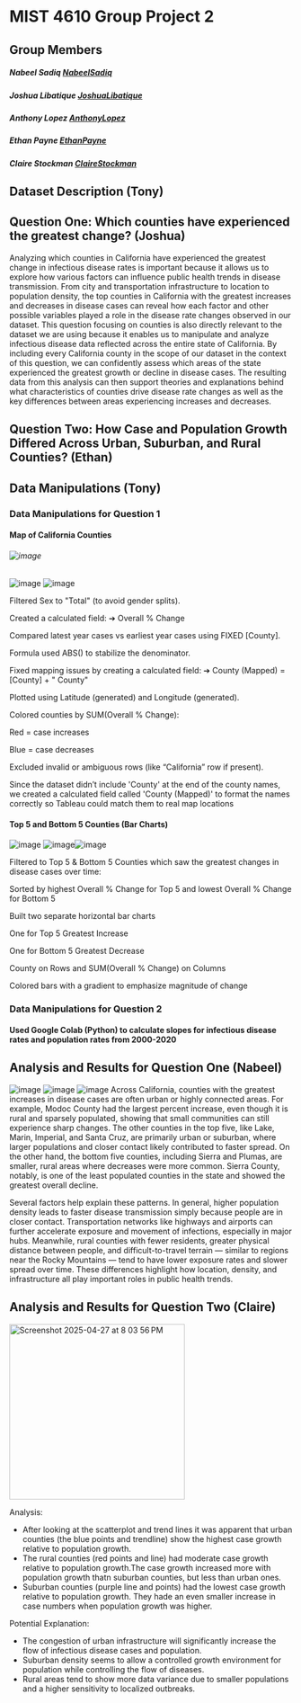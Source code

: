 # MIST 4610 Group Project 2

## Group Members
##### Nabeel Sadiq [NabeelSadiq](https://www.github.com/Nabeel470)
##### Joshua Libatique [JoshuaLibatique](https://www.github.com/jiyuukane)
##### Anthony Lopez [AnthonyLopez](https://www.github.com/asl58391)
##### Ethan Payne [EthanPayne](https://github.com/EthanPayne27)
##### Claire Stockman [ClaireStockman](https://www.github.com/clairestockman)

## Dataset Description (Tony)

## Question One: Which counties have experienced the greatest change? (Joshua)
Analyzing which counties in California have experienced the greatest change in infectious disease rates is important because it allows us to explore how various factors can influence public health trends in disease transmission. From city and transportation infrastructure to location to population density, the top counties in California with the greatest increases and decreases in disease cases can reveal how each factor and other possible variables played a role in the disease rate changes observed in our dataset. This question focusing on counties is also directly relevant to the dataset we are using because it enables us to manipulate and analyze infectious disease data reflected across the entire state of California. By including every California county in the scope of our dataset in the context of this question, we can confidently assess which areas of the state experienced the greatest growth or decline in disease cases. The resulting data from this analysis can then support theories and explanations behind what characteristics of counties drive disease rate changes as well as the key differences between areas experiencing increases and decreases.

## Question Two: How Case and Population Growth Differed Across Urban, Suburban, and Rural Counties? (Ethan)

## Data Manipulations (Tony)

### Data Manipulations for Question 1
#### Map of California Counties
###### ![image](https://github.com/user-attachments/assets/2297f705-17e0-40cd-90b3-7b4bd7163841)
![image](https://github.com/user-attachments/assets/94f08893-c1dc-48c2-82d8-69d82dfd1257)
![image](https://github.com/user-attachments/assets/688e6641-e531-42d6-9e1e-41c9bab7cd6a)

Filtered Sex to "Total" (to avoid gender splits).

Created a calculated field:
➔ Overall % Change

Compared latest year cases vs earliest year cases using FIXED [County].

Formula used ABS() to stabilize the denominator.

Fixed mapping issues by creating a calculated field:
➔ County (Mapped) = [County] + " County"

Plotted using Latitude (generated) and Longitude (generated).

Colored counties by SUM(Overall % Change):

Red = case increases

Blue = case decreases

Excluded invalid or ambiguous rows (like “California” row if present).

Since the dataset didn’t include 'County' at the end of the county names, we created a calculated field called 'County (Mapped)' to format the names correctly so Tableau could match them to real map locations

#### Top 5 and Bottom 5 Counties (Bar Charts)
![image](https://github.com/user-attachments/assets/0f2ae972-8f12-4d56-adca-b8109f6d3d14)
![image](https://github.com/user-attachments/assets/087fe553-1eb5-4b58-a53f-4cf494d448cf)![image](https://github.com/user-attachments/assets/dbba78af-2003-4eef-8074-f49925bd6681)


Filtered to Top 5 & Bottom 5 Counties which saw the greatest changes in disease cases over time:

Sorted by highest Overall % Change for Top 5 and lowest Overall % Change for Bottom 5

Built two separate horizontal bar charts

One for Top 5 Greatest Increase

One for Bottom 5 Greatest Decrease

County on Rows and SUM(Overall % Change) on Columns

Colored bars with a gradient to emphasize magnitude of change

### Data Manipulations for Question 2
#### Used Google Colab (Python) to calculate slopes for infectious disease rates and population rates from 2000-2020



## Analysis and Results for Question One (Nabeel)
![image](https://github.com/user-attachments/assets/6f9d3322-66d5-4ac1-b2dd-52ad5bcf6793)
![image](https://github.com/user-attachments/assets/cd8cdff6-a7cd-466a-9f89-64d9c4642001)
![image](https://github.com/user-attachments/assets/fdb9d329-c774-4a1c-8e17-7f2bb3499802)
Across California, counties with the greatest increases in disease cases are often urban or highly connected areas. For example, Modoc County had the largest percent increase, even though it is rural and sparsely populated, showing that small communities can still experience sharp changes. The other counties in the top five, like Lake, Marin, Imperial, and Santa Cruz, are primarily urban or suburban, where larger populations and closer contact likely contributed to faster spread. On the other hand, the bottom five counties, including Sierra and Plumas, are smaller, rural areas where decreases were more common. Sierra County, notably, is one of the least populated counties in the state and showed the greatest overall decline.

Several factors help explain these patterns. In general, higher population density leads to faster disease transmission simply because people are in closer contact. Transportation networks like highways and airports can further accelerate exposure and movement of infections, especially in major hubs. Meanwhile, rural counties with fewer residents, greater physical distance between people, and difficult-to-travel terrain — similar to regions near the Rocky Mountains — tend to have lower exposure rates and slower spread over time. These differences highlight how location, density, and infrastructure all play important roles in public health trends.





## Analysis and Results for Question Two (Claire)
<img width="312" alt="Screenshot 2025-04-27 at 8 03 56 PM" src="https://github.com/user-attachments/assets/c91eb1bd-212a-4ada-ae14-2f8faddf12f5" />

Analysis: 
- After looking at the scatterplot and trend lines it was apparent that urban counties (the blue points and trendline) show the highest case growth relative to population growth.
- The rural counties (red points and line) had moderate case growth relative to population growth.The case growth increased more with population growth thatn suburban counties, but less than urban ones.
- Suburban counties (purple line and points) had the lowest case growth relative to population growth. They hade an even smaller increase in case numbers when population growth was higher. 

Potential Explanation:
- The congestion of urban infrastructure will significantly increase the flow of infectious disease cases and population. 
- Suburban density seems to allow a controlled growth environment for population while controlling the flow of diseases.
- Rural areas tend to show more data variance due to smaller populations and a higher sensitivity to localized outbreaks. 



